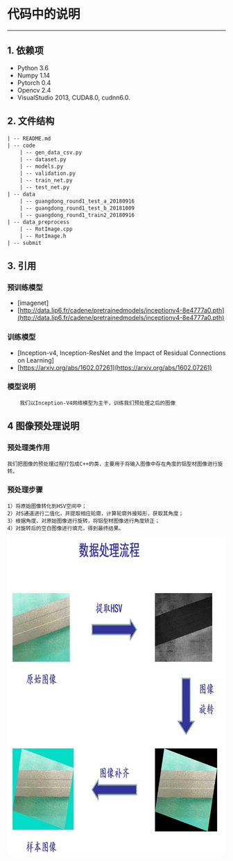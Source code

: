 # 代码中的说明
---
## 1. 依赖项

- Python 3.6
- Numpy 1.14
- Pytorch 0.4
- Opencv 2.4
- VisualStudio 2013, CUDA8.0, cudnn6.0.
## 2. 文件结构

    | -- README.md
    | -- code
        | -- gen_data_csv.py
        | -- dataset.py
        | -- models.py
        | -- validation.py
        | -- train_net.py
        | -- test_net.py
    | -- data
        | -- guangdong_round1_test_a_20180916
        | -- guangdong_round1_test_b_20181009
        | -- guangdong_round1_train2_20180916
    | -- data_preprocess
        | -- RotImage.cpp
        | -- RotImage.h
    | -- submit
## 3. 引用

### 预训练模型

- [imagenet]
- [http://data.lip6.fr/cadene/pretrainedmodels/inceptionv4-8e4777a0.pth](http://data.lip6.fr/cadene/pretrainedmodels/inceptionv4-8e4777a0.pth)
### 训练模型

- [Inception-v4, Inception-ResNet and the Impact of Residual Connections on Learning]
- [https://arxiv.org/abs/1602.07261](https://arxiv.org/abs/1602.07261)
### 模型说明

        我们以Inception-V4网络模型为主干，训练我们预处理之后的图像
## 4 图像预处理说明

### 预处理类作用

    我们把图像的预处理过程打包成C++的类，主要用于将输入图像中存在角度的铝型材图像进行旋转。
### 预处理步骤

    1）将原始图像转化到HSV空间中；
    2）对S通道进行二值化，并提取相应轮廓，计算轮廓外接矩形，获取其角度；
    3）根据角度，对原始图像进行旋转，将铝型材图像进行角度矫正；
    4）对旋转后的空白图像进行填充，得到最终结果。
<p align="center">
  <img width="800" height="728" src="./img/data_preprocess.jpg">
</p>


